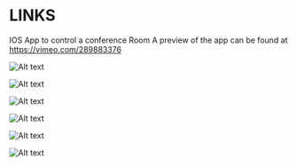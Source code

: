 # LINKS
IOS App to control a conference Room
A preview of the app can be found at https://vimeo.com/289883376

![Alt text](https://github.com/kevinjmz/LINKS/blob/master/1.png?raw=true "Optional Title")

![Alt text](https://github.com/kevinjmz/TestTwitterApp/blob/master/WhatsApp%20Image%202017-11-30%20at%209.57.16%20AM%20(4).jpeg?raw=true "Optional Title")

![Alt text](https://github.com/kevinjmz/TestTwitterApp/blob/master/WhatsApp%20Image%202017-11-30%20at%209.57.16%20AM%20(4).jpeg?raw=true "Optional Title")

![Alt text](https://github.com/kevinjmz/TestTwitterApp/blob/master/WhatsApp%20Image%202017-11-30%20at%209.57.16%20AM%20(4).jpeg?raw=true "Optional Title")

![Alt text](https://github.com/kevinjmz/TestTwitterApp/blob/master/WhatsApp%20Image%202017-11-30%20at%209.57.16%20AM%20(4).jpeg?raw=true "Optional Title")

![Alt text](https://github.com/kevinjmz/TestTwitterApp/blob/master/WhatsApp%20Image%202017-11-30%20at%209.57.16%20AM%20(4).jpeg?raw=true "Optional Title")
